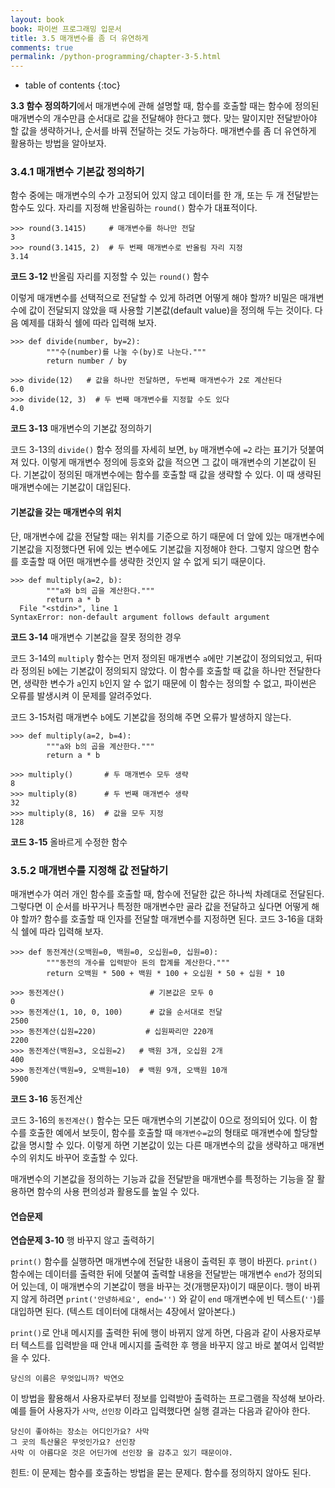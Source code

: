 ```yaml
---
layout: book
book: 파이썬 프로그래밍 입문서
title: 3.5 매개변수를 좀 더 유연하게
comments: true
permalink: /python-programming/chapter-3-5.html
---
```

* table of contents
{:toc}

**3.3 함수 정의하기**에서 매개변수에 관해 설명할 때, 함수를 호출할 때는 함수에 정의된 매개변수의 개수만큼 순서대로 값을 전달해야 한다고 했다. 맞는 말이지만 전달받아야 할 값을 생략하거나, 순서를 바꿔 전달하는 것도 가능하다. 매개변수를 좀 더 유연하게 활용하는 방법을 알아보자.


### 3.4.1 매개변수 기본값 정의하기

함수 중에는 매개변수의 수가 고정되어 있지 않고 데이터를 한 개, 또는 두 개 전달받는 함수도 있다. 자리를 지정해 반올림하는 ``round()`` 함수가 대표적이다.

    >>> round(3.1415)     # 매개변수를 하나만 전달
    3
    >>> round(3.1415, 2)  # 두 번째 매개변수로 반올림 자리 지정
    3.14

**코드 3-12** 반올림 자리를 지정할 수 있는 ``round()`` 함수

이렇게 매개변수를 선택적으로 전달할 수 있게 하려면 어떻게 해야 할까? 비밀은 매개변수에 값이 전달되지 않았을 때 사용할 기본값(default value)을 정의해 두는 것이다. 다음 예제를 대화식 쉘에 따라 입력해 보자.

    >>> def divide(number, by=2):
            """수(number)를 나눌 수(by)로 나눈다."""
            return number / by
        
    >>> divide(12)   # 값을 하나만 전달하면, 두번째 매개변수가 2로 계산된다
    6.0
    >>> divide(12, 3)  # 두 번째 매개변수를 지정할 수도 있다
    4.0

**코드 3-13** 매개변수의 기본값 정의하기

코드 3-13의 ``divide()`` 함수 정의를 자세히 보면, ``by`` 매개변수에 ``=2`` 라는 표기가 덧붙여져 있다. 이렇게 매개변수 정의에 등호와 값을 적으면 그 값이 매개변수의 기본값이 된다. 기본값이 정의된 매개변수에는 함수를 호출할 때 값을 생략할 수 있다. 이 때 생략된 매개변수에는 기본값이 대입된다.


#### 기본값을 갖는 매개변수의 위치

단, 매개변수에 값을 전달할 때는 위치를 기준으로 하기 때문에 더 앞에 있는 매개변수에 기본값을 지정했다면 뒤에 있는 변수에도 기본값을 지정해야 한다. 그렇지 않으면 함수를 호출할 때 어떤 매개변수를 생략한 것인지 알 수 없게 되기 때문이다.

    >>> def multiply(a=2, b):
            """a와 b의 곱을 계산한다."""
            return a * b
      File "<stdin>", line 1
    SyntaxError: non-default argument follows default argument

**코드 3-14** 매개변수 기본값을 잘못 정의한 경우

코드 3-14의 ``multiply`` 함수는 먼저 정의된 매개변수 ``a``에만 기본값이 정의되었고, 뒤따라 정의된 ``b``에는 기본값이 정의되지 않았다. 이 함수를 호출할 때 값을 하나만 전달한다면, 생략한 변수가 ``a``인지 ``b``인지 알 수 없기 때문에 이 함수는 정의할 수 없고, 파이썬은 오류를 발생시켜 이 문제를 알려주었다.

코드 3-15처럼 매개변수 ``b``에도 기본값을 정의해 주면 오류가 발생하지 않는다.

    >>> def multiply(a=2, b=4):
            """a와 b의 곱을 계산한다."""
            return a * b
        
    >>> multiply()       # 두 매개변수 모두 생략
    8
    >>> multiply(8)      # 두 번째 매개변수 생략
    32
    >>> multiply(8, 16)  # 값을 모두 지정
    128

**코드 3-15** 올바르게 수정한 함수


### 3.5.2 매개변수를 지정해 값 전달하기

매개변수가 여러 개인 함수를 호출할 때, 함수에 전달한 값은 하나씩 차례대로 전달된다. 그렇다면 이 순서를 바꾸거나 특정한 매개변수만 골라 값을 전달하고 싶다면 어떻게 해야 할까? 함수를 호출할 때 인자를 전달할 매개변수를 지정하면 된다. 코드 3-16을 대화식 쉘에 따라 입력해 보자.

    >>> def 동전계산(오백원=0, 백원=0, 오십원=0, 십원=0):
            """동전의 개수를 입력받아 돈의 합계를 계산한다."""
            return 오백원 * 500 + 백원 * 100 + 오십원 * 50 + 십원 * 10
        
    >>> 동전계산()                   # 기본값은 모두 0
    0
    >>> 동전계산(1, 10, 0, 100)      # 값을 순서대로 전달
    2500
    >>> 동전계산(십원=220)           # 십원짜리만 220개
    2200
    >>> 동전계산(백원=3, 오십원=2)   # 백원 3개, 오십원 2개
    400
    >>> 동전계산(백원=9, 오백원=10)  # 백원 9개, 오백원 10개
    5900

**코드 3-16** 동전계산

코드 3-16의 ``동전계산()`` 함수는 모든 매개변수의 기본값이 0으로 정의되어 있다. 이 함수를 호출한 예에서 보듯이, 함수를 호출할 때 ``매개변수=값``의 형태로 매개변수에 할당할 값을 명시할 수 있다. 이렇게 하면 기본값이 있는 다른 매개변수의 값을 생략하고 매개변수의 위치도 바꾸어 호출할 수 있다.

매개변수의 기본값을 정의하는 기능과 값을 전달받을 매개변수를 특정하는 기능을 잘 활용하면 함수의 사용 편의성과 활용도를 높일 수 있다.


#### 연습문제

**연습문제 3-10** 행 바꾸지 않고 출력하기

``print()`` 함수를 실행하면 매개변수에 전달한 내용이 출력된 후 행이 바뀐다. ``print()`` 함수에는 데이터를 출력한 뒤에 덧붙여 출력할 내용을 전달받는 매개변수 ``end``가 정의되어 있는데, 이 매개변수의 기본값이 행을 바꾸는 것(개행문자)이기 때문이다. 행이 바뀌지 않게 하려면 ``print('안녕하세요', end='')`` 와 같이 ``end`` 매개변수에 빈 텍스트(``''``)를 대입하면 된다. (텍스트 데이터에 대해서는 4장에서 알아본다.)

``print()``로 안내 메시지를 출력한 뒤에 행이 바뀌지 않게 하면, 다음과 같이 사용자로부터 텍스트를 입력받을 때 안내 메시지를 출력한 후 행을 바꾸지 않고 바로 붙여서 입력받을 수 있다.

    당신의 이름은 무엇입니까? 박연오

이 방법을 활용해서 사용자로부터 정보를 입력받아 출력하는 프로그램을 작성해 보아라. 예를 들어 사용자가 ``사막``, ``선인장`` 이라고 입력했다면 실행 결과는 다음과 같아야 한다.

    당신이 좋아하는 장소는 어디인가요? 사막
    그 곳의 특산물은 무엇인가요? 선인장
    사막 이 아름다운 것은 어딘가에 선인장 을 감추고 있기 때문이야.

힌트: 이 문제는 함수를 호출하는 방법을 묻는 문제다. 함수를 정의하지 않아도 된다.


